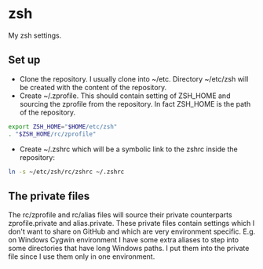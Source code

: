 zsh
===

My zsh settings.

Set up
------

* Clone the repository. I usually clone into ~/etc. Directory ~/etc/zsh will be created with the content of the repository.
* Create ~/.zprofile. This should contain setting of ZSH_HOME  and sourcing the zprofile from the repository. In fact ZSH_HOME is the path of the repository.

```sh
export ZSH_HOME="$HOME/etc/zsh"
. "$ZSH_HOME/rc/zprofile"
```

* Create ~/.zshrc which will be a symbolic link to the zshrc inside the repository:

```sh
ln -s ~/etc/zsh/rc/zshrc ~/.zshrc
```

The private files
-----------------

The rc/zprofile and rc/alias files will source their private counterparts zprofile.private and alias.private. These private files contain settings which I don't want to share on GitHub and which are very environment specific. E.g. on Windows Cygwin environment I have some extra aliases to step into some directories that have long Windows paths. I put them into the private file since I use them only in one environment.
